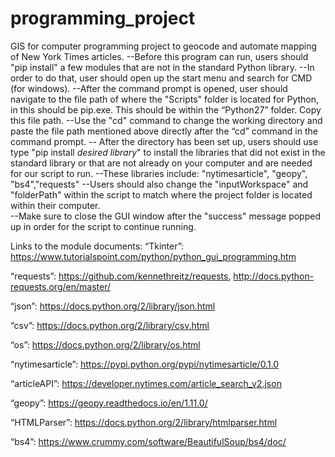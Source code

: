 # programming_project
GIS for computer programming project to geocode and automate mapping of New York Times articles.
--Before this program can run, users should "pip install" a few modules that are not in the standard Python library. 
--In order to do that, user should open up the start menu and search for CMD (for windows). 
--After the command prompt is opened, user should navigate to the file path of where the "Scripts" folder is located for Python, in this should be pip.exe. This should be within the “Python27” folder. Copy this file path. 
--Use the "cd" command to change the working directory and paste the file path mentioned above directly after the “cd” command in the command prompt. 
-- After the directory has been set up, users should use type "pip install *desired library*" to install the libraries that did not exist in the standard library or that are not already on your computer and are needed for our script to run.
--These libraries include: "nytimesarticle", "geopy", "bs4","requests"
--Users should also change the "inputWorkspace" and "folderPath" within the script to match where the project folder is located within their computer.  
--Make sure to close the GUI window after the "success" message popped up in order for the script to continue running.

Links to the module documents: 
“Tkinter”: https://www.tutorialspoint.com/python/python_gui_programming.htm 

“requests”: https://github.com/kennethreitz/requests, http://docs.python-requests.org/en/master/

“json”: https://docs.python.org/2/library/json.html

“csv”: https://docs.python.org/2/library/csv.html

“os”: https://docs.python.org/2/library/os.html 

“nytimesarticle”: https://pypi.python.org/pypi/nytimesarticle/0.1.0

“articleAPI”: https://developer.nytimes.com/article_search_v2.json

“geopy”: https://geopy.readthedocs.io/en/1.11.0/

“HTMLParser”: https://docs.python.org/2/library/htmlparser.html

“bs4”: https://www.crummy.com/software/BeautifulSoup/bs4/doc/

